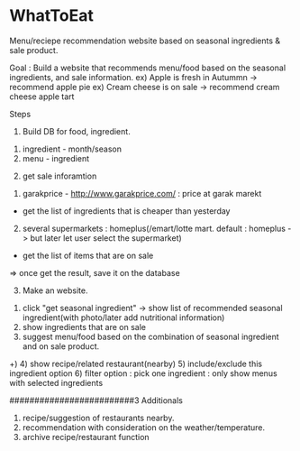 # WhatToEat
Menu/reciepe recommendation website based on seasonal ingredients & sale product.

Goal : Build a website that recommends menu/food based on the seasonal ingredients, and sale information.
ex) Apple is fresh in Autummn -> recommend apple pie
ex) Cream cheese is on sale -> recommend cream cheese apple tart

Steps
1. Build DB for food, ingredient.
1) ingredient - month/season
2) menu - ingredient

2. get sale inforamtion
1) garakprice - http://www.garakprice.com/ : price at garak marekt
- get the list of ingredients that is cheaper than yesterday
2) several supermarkets : homeplus(/emart/lotte mart. default : homeplus -> but later let user select the supermarket)
- get the list of items that are on sale

=> once get the result, save it on the database

3. Make an website.
1) click "get seasonal ingredient" -> show list of recommended seasonal ingredient(with photo/later add nutritional information)
2) show ingredients that are on sale
3) suggest menu/food based on the combination of seasonal ingredient and on sale product.

+)
4) show recipe/related restaurant(nearby)
5) include/exclude this ingredient option
6) filter option : pick one ingredient : only show menus with selected ingredients

#########################3
Additionals
1) recipe/suggestion of restaurants nearby.
2) recommendation with consideration on the weather/temperature.
3) archive recipe/restaurant function
